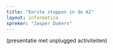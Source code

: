 ```yaml
---
title: "Eerste stappen in de AI"
layout: informatica
spreker: "Jasper Dukers"
---
```


(presentatie met unplugged activiteiten)